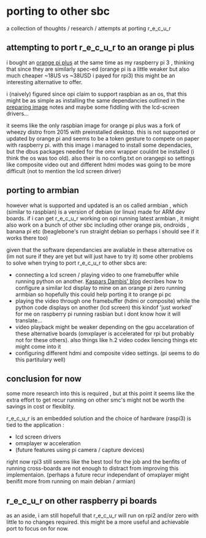 # porting to other sbc

a collection of thoughts / research / attempts at porting r_e_c_u_r

## attempting to port r_e_c_u_r to an orange pi plus

i bought an [orange pi plus] at the same time as my raspberry pi 3 , thinking that since they are 
similarly spec-ed (orange pi is a little weaker but also much cheaper ~18US vs ~38USD i payed for rpi3) this might be an interesting alternative to offer.

i (naively) figured since opi claim to support raspbian as an os, that this might be as simple as installing the same dependancies outlined in the [preparing image] notes and maybe some fiddling with the lcd-screen drivers...

it seems like the only raspbian image for orange pi plus was a fork of wheezy distro from 2015 with preinstalled desktop. this is not supported or updated by orange pi and seems to be a token gesture to compete on paper with raspberry pi. with this image i managed to install some dependacies, but the dbus packages needed for the omx wrapper couldnt be installed (i think the os was too old). also their is no config.txt on orangepi so settings like composite video out and different hdmi modes was going to be more difficult (not to mention the lcd screen driver)

## porting to armbian

however what is supported and updated is an os called armbian , which (similar to raspbian)
is a version of debian (or linux) made for ARM dev boards. if i can get r_e_c_u_r working on opi running latest armbian , it might also work on a bunch of other sbc including other orange pis, ondroids , banana pi etc (beaglebone's run straight debian so perhaps i should see if it works there too)

given that the software dependancies are avaliable in these alternative os (im not sure if they are yet but will just have to try it) some other problems to solve when trying to port r_e_c_u_r to other sbcs are:

- connecting a lcd screen / playing video to one framebuffer while running python on another. 
[Kaspars Dambis' blog] decribes how to configure a similar lcd display to mine on an orange pi zero running armbian so hopefully this could help porting it to orange pi pc
- playing the video through one framebuffer (hdmi or composite) while the python code displays on another (lcd screen)
this kindof 'just worked' for me on raspberry pi running rasbian but i dont know how it will translate...
- video playback might be weaker depending on the gpu accelaration of these alternative boards 
(omxplayer is accelerated for rpi but probably not for these others). also things like h.2 video codex
liencing things etc might come into it
- configuring different hdmi and composite video settings. (pi seems to do this partitulary well)

## conclusion for now

some more research into this is required , but at this point it seems like the extra effort to get recur running on other smc's might not be worth the savings in cost or flexiblity.

r_e_c_u_r is an embedded solution and the choice of hardware (raspi3) is tied to the application : 

- lcd screen drivers
- omxplayer w acceleration
- (future features using pi camera / capture devices)

right now rpi3 still seems like the best tool for the job and the benfits of running cross-boards are
not enough to distract from improving this implementaion. (perhaps a future recur independant of omxplayer might benifit more from running on main debian / armian)

## r_e_c_u_r on other raspberry pi boards

as an aside, i am still hopefull that r_e_c_u_r will run on rpi2 and/or zero with little to no changes required. this might be a more useful and achievable port to focus on for now.




[orange pi plus]: https://www.aliexpress.com/item/Orange-Pi-PC-linux-and-android-mini-PC-Beyond-Raspberry-Pi-2/32448079125.html?spm=a2g0s.9042311.0.0.kWJI0G
[preparing image]: ./preparing_image.md
[Kaspars Dambis' blog]: https://kaspars.net/blog/linux/spi-display-orange-pi-zero
